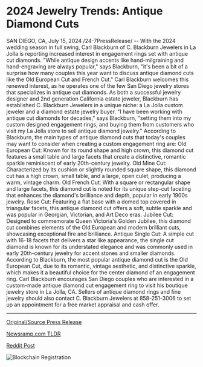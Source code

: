 # 2024 Jewelry Trends: Antique Diamond Cuts

SAN DIEGO, CA, July 15, 2024 /24-7PressRelease/ -- With the 2024 wedding season in full swing, Carl Blackburn of C. Blackburn Jewelers in La Jolla is reporting increased interest in engagement rings set with antique cut diamonds.   "While antique design accents like hand-milgraining and hand-engraving are always popular," says Blackburn, "it's been a bit of a surprise how many couples this year want to discuss antique diamond cuts like the Old European Cut and French Cut."  Carl Blackburn welcomes this renewed interest, as he operates one of the few San Diego jewelry stores that specializes in antique cut diamonds. As both a successful jewelry designer and 2nd generation California estate jeweler, Blackburn has established C. Blackburn Jewelers in a unique niche: a La Jolla custom jeweler and a diamond estate jewelry buyer.  "I have been working with antique cut diamonds for decades," says Blackburn, "setting them into my custom designed engagement rings, and buying them from customers who visit my La Jolla store to sell antique diamond jewelry."  According to Blackburn, the main types of antique diamond cuts that today's couples may want to consider when creating a custom engagement ring are:  Old European Cut: Known for its round shape and high crown, this diamond cut features a small table and large facets that create a distinctive, romantic sparkle reminiscent of early 20th-century jewelry.  Old Mine Cut: Characterized by its cushion or slightly rounded square shape, this diamond cut has a high crown, small table, and a large, open culet, producing a warm, vintage charm.  Old French Cut: With a square or rectangular shape and large facets, this diamond cut is noted for its unique step-cut faceting that enhances the diamond's brilliance and depth, popular in early 1900s jewelry.  Rose Cut: Featuring a flat base with a domed top covered in triangular facets, this antique diamond cut offers a soft, subtle sparkle and was popular in Georgian, Victorian, and Art Deco eras.  Jubilee Cut: Designed to commemorate Queen Victoria's Golden Jubilee, this diamond cut combines elements of the Old European and modern brilliant cuts, showcasing exceptional fire and brilliance.  Antique Single Cut: A simple cut with 16-18 facets that delivers a star like appearance, the single cut diamond is known for its understated elegance and was commonly used in early 20th-century jewelry for accent stones and smaller diamonds.  According to Blackburn, the most popular antique diamond cut is the Old European Cut, due to its romantic, vintage aesthetic, and distinctive sparkle, which makes it a beautiful choice for the center diamond of an engagement ring.  Carl Blackburn encourages San Diego couples who are interested in a custom-made antique diamond cut engagement ring to visit his boutique jewelry store in La Jolla, CA. Sellers of antique diamond rings and fine jewelry should also contact C. Blackburn Jewelers at 858-251-3006 to set up an appointment for a free market appraisal and cash offer. 

---

[Original/Source Press Release](https://www.24-7pressrelease.com/press-release/512486/2024-jewelry-trends-antique-diamond-cuts)
                    

[Newsramp.com TLDR](None) 



[Reddit Post](https://www.reddit.com/r/Business_NewsRamp/comments/1e3okfr/renewed_interest_in_antique_diamond_cuts_for_2024/) 



![Blockchain Registration](https://cdn.newsramp.app/24-7PressRelease/qrcode/247/15/fondO_Wa.webp)